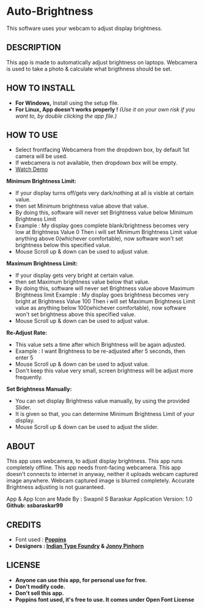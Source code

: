 # **Auto-Brightness**
This software uses your webcam to adjust display brightness.

## **DESCRIPTION**
  This app is made to automatically adjust brightness on laptops.
  Webcamera is used to take a photo & calculate what brigthness should be set.
  
## **HOW TO INSTALL**
- **For Windows,** Install using the setup file.
- **For Linux, App doesn't works properly !** _(Use it on your own risk if you want to, by double clicking the app file.)_


## **HOW TO USE**
- Select frontfacing Webcamera from the dropdown box, by default 1st camera will be used.
- If webcamera is not available, then dropdown box will be empty.
- [Watch Demo](https://drive.google.com/file/d/1SoHWMqJHGJ_YZBGAIqf_F3DNk9UmTcI1/view?usp=sharing)

**Minimum Brightness Limit:**
- If your display turns off/gets very dark/nothing at all is visble at certain value.
- then set Minimum brightness value above that value.
- By doing this, software will never set Brightness value below Minimum Brightness Limit
- Example : My display goes complete blank/brightness becomes very low at Brightness Value 0
   Then i will set Minimum Brightness Limit value anything above 0(whichever comfortable), now software won't set brightness below this specified value.
- Mouse Scroll up & down can be used to adjust value.

**Maximum Brightness Limit:**
- If your display gets very bright at certain value.
- then set Maximum brightness value below that value.
- By doing this, software will never set Brightness value above Maximum Brightness limit
 Example : My display goes brightness becomes very bright at Brightness Value 100
   Then i will set Maximum Brightness Limit value as anything below 100(whichever comfortable), now software won't set brightness above this specified value.
- Mouse Scroll up & down can be used to adjust value.

**Re-Adjust Rate:**
- This value sets a time after which Brightness will be again adjusted.
- Example : I want Brightness to be re-adjusted after 5 seconds, then enter 5
- Mouse Scroll up & down can be used to adjust value.
- Don't keep this value very small, screen brightness will be adjust more frequently.

**Set Brightness Manually:**
- You can set display Brightness value manually, by using the provided Slider.
- It is given so that, you can determine Minimum Brightness Limit of your display.
- Mouse Scroll up & down can be used to adjust the slider.

## **ABOUT**
This app uses webcamera, to adjust display brightness.
This app runs completely offline.
This app needs front-facing webcamera.
This app doesn't connects to internet in anyway, neither it uploads webcam captured image anywhere.
Webcam captured image is blurred completely.
Accurate Brightness adjusting is not guaranteed.

App & App Icon are Made By : Swapnil S Baraskar
Application Version: 1.0
**Github: ssbaraskar99**

## **CREDITS** 
- Font used : **[Poppins](https://github.com/itfoundry/Poppins)**
- **Designers : [Indian Type Foundry](https://github.com/itfoundry) & [Jonny Pinhorn](https://github.com/jonpinhorn)**

## **LICENSE**
- **Anyone can use this app, for personal use for free.**
- **Don't modify code.**
- **Don't sell this app.**
- **Poppins font used, it's free to use. It comes under Open Font License**
